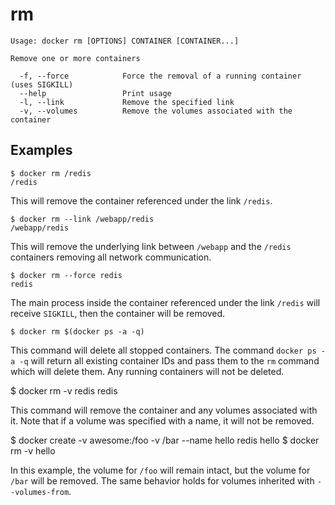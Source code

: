 <!--[metadata]>
+++
title = "rm"
description = "The rm command description and usage"
keywords = ["remove, Docker, container"]
[menu.main]
parent = "smn_cli"
+++
<![end-metadata]-->

# rm

    Usage: docker rm [OPTIONS] CONTAINER [CONTAINER...]

    Remove one or more containers

      -f, --force            Force the removal of a running container (uses SIGKILL)
      --help                 Print usage
      -l, --link             Remove the specified link
      -v, --volumes          Remove the volumes associated with the container

## Examples

    $ docker rm /redis
    /redis

This will remove the container referenced under the link
`/redis`.

    $ docker rm --link /webapp/redis
    /webapp/redis

This will remove the underlying link between `/webapp` and the `/redis`
containers removing all network communication.

    $ docker rm --force redis
    redis

The main process inside the container referenced under the link `/redis` will receive
`SIGKILL`, then the container will be removed.

    $ docker rm $(docker ps -a -q)

This command will delete all stopped containers. The command
`docker ps -a -q` will return all existing container IDs and pass them to
the `rm` command which will delete them. Any running containers will not be
deleted.

  $ docker rm -v redis
  redis

This command will remove the container and any volumes associated with it.
Note that if a volume was specified with a name, it will not be removed.

  $ docker create -v awesome:/foo -v /bar --name hello redis
  hello
  $ docker rm -v hello

In this example, the volume for `/foo` will remain intact, but the volume for
`/bar` will be removed. The same behavior holds for volumes inherited with
`--volumes-from`.
